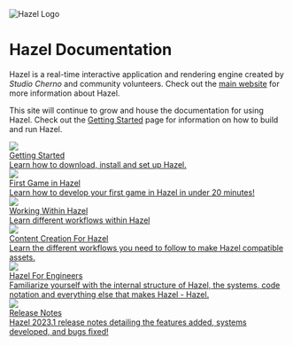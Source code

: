 <div class="title"> 
    <img src="/res/HazelGradientLogo-Square.png" alt="Hazel Logo" />
    <h1> Hazel Documentation </h1>
</div>

Hazel is a real-time interactive application and rendering engine created by _Studio Cherno_ and community volunteers. Check out the [main website](https://hazelengine.com) for more information about Hazel.

This site will continue to grow and house the documentation for using Hazel. Check out the [Getting Started](GettingStarted.md) page for information on how to build and run Hazel.

<div class=tableContainer>
    <div class="navTable">
        <div class="pageContainer">
            <div class="pageItem">
                <a id="pageLink" href="/Welcome/GettingStarted.md">
                    <div class="imageContainer">
                        <img data-src="/res/HomePage/Welcome.png" src="/res/HomePage/Welcome.png" loading="lazy" />
                    </div>
                    <div class="info">
                        <div class="content">
                            <div class="subject"> 
                                <div class="text"> Getting Started </div> 
                            </div> 
                            <div class="description"> Learn how to download, install and set up Hazel. </div> 
                        </div> 
                    </div> 
                </a>
            </div>
        </div>
        <div class="pageContainer">
            <div class="pageItem">
                <a id="pageLink" href="/WorkingWithinHazel/FirstGameDocumentation.md">
                    <div class="imageContainer">
                        <img data-src="/res/HomePage/Dichotomy.png" src="/res/HomePage/Dichotomy.png" loading="lazy" />
                    </div>
                    <div class="info">
                        <div class="content">
                            <div class="subject"> 
                                <div class="text"> First Game in Hazel </div> 
                            </div>
                            <div class="description"> Learn how to develop your first game in Hazel in under 20 minutes! </div> 
                        </div> 
                    </div> 
                </a>
            </div>
        </div>
        <div class="pageContainer">
            <div class="pageItem">
                <a id="pageLink" href="/WorkingWithinHazel/WorkingWithinHazelPage.md">
                    <div class="imageContainer">
                        <img data-src="/res/Hazelnut.png" src="/res/Hazelnut.png" loading="lazy" />
                    </div>
                    <div class="info">
                        <div class="content">
                            <div class="subject"> 
                                <div class="text"> Working Within Hazel </div>
                                <div class="description"> Learn different workflows within Hazel </div> 
                            </div> 
                        </div> 
                    </div> 
                </a>
            </div>
        </div>
        <div class="pageContainer">
            <div class="pageItem">
                <a id="pageLink" href="/ContentForHazel/CreatingAssetsForHazel.md">
                    <div class="imageContainer">
                        <img data-src="/res/HomePage/Windmill.png" src="/res/HomePage/Windmill.png" loading="lazy" />
                    </div>
                    <div class="info">
                        <div class="content">
                            <div class="subject"> 
                                <div class="text"> Content Creation For Hazel </div>
                                <div class="description"> Learn the different workflows you need to follow to make Hazel compatible assets. </div>
                            </div> 
                        </div> 
                    </div> 
                </a>
            </div>
        </div>
        <div class="pageContainer">
            <div class="pageItem">
                <a id="pageLink" href="/HazelForEngineers/HazelForEngineersPage.md">
                    <div class="imageContainer">
                        <img data-src="/res/HomePage/Code.png" src="/res/HomePage/Code.png" loading="lazy" />
                    </div>
                    <div class="info">
                        <div class="content">
                            <div class="subject"> 
                                <div class="text"> Hazel For Engineers </div>
                                <div class="description"> Familiarize yourself with the internal structure of Hazel, the systems, code notation and everything else that makes Hazel - Hazel. </div> 
                            </div> 
                        </div> 
                    </div> 
                </a>
            </div>
        </div>
        <div class="pageContainer">
            <div class="pageItem">
                <a id="pageLink" href="/HazelReleaseNotes/Hazel2023.1.md">
                    <div class="imageContainer">
                        <img data-src="/res/Hazel2023_1.png" src="/res/Hazel2023_1.png" loading="lazy" />
                    </div>
                    <div class="info">
                        <div class="content">
                            <div class="subject"> 
                                <div class="text"> Release Notes </div>
                                <div class="description"> Hazel 2023.1 release notes detailing the features added, systems developed, and bugs fixed!</div>
                            </div> 
                        </div> 
                    </div> 
                </a>
            </div>
        </div>
    </div>
</div>